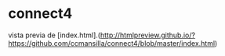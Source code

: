 # connect4

vista previa de [index.html].(http://htmlpreview.github.io/?https://github.com/ccmansilla/connect4/blob/master/index.html) 
